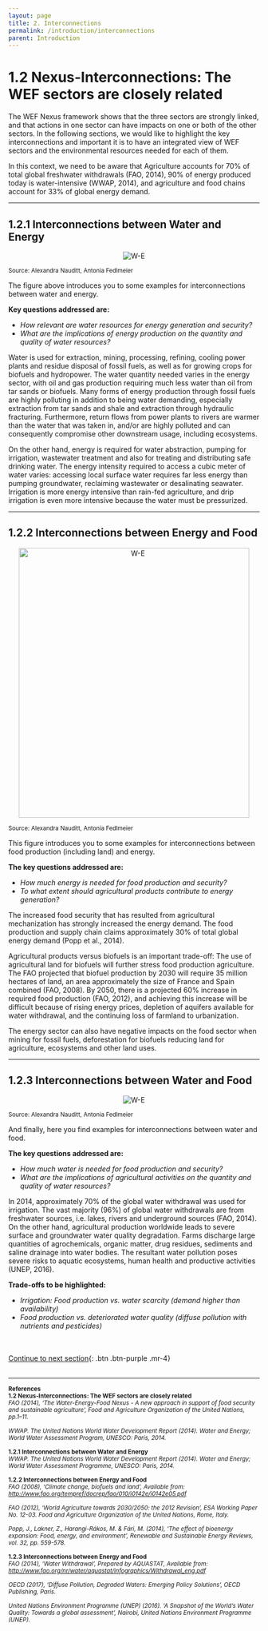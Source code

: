 ```yaml
---
layout: page
title: 2. Interconnections
permalink: /introduction/interconnections
parent: Introduction
---
```

# **1.2 Nexus-Interconnections: The WEF sectors are closely related**

The WEF Nexus framework shows that the three sectors are strongly linked, and that actions in one sector can have impacts on one or both of the other sectors. In the following sections, we would like to highlight the key interconnections and important it is to have an integrated view of WEF sectors and the environmental resources needed for each of them.

In this context, we need to be aware that Agriculture accounts for 70% of total global freshwater withdrawals (FAO, 2014), 90% of energy produced today is water-intensive (WWAP, 2014), and agriculture and food chains account for 33% of global energy demand.

<hr/>

## 1.2.1 Interconnections between Water and Energy


<center><img src="/wef-nexus-online-course/assets/water-for-energy.png"
     alt="W-E"></center>

<p><small>Source: Alexandra Nauditt, Antonia Fedlmeier</small></p>



The figure above introduces you to some examples for interconnections between water and energy.

**Key questions addressed are:**
- *How relevant are water resources for energy generation and security?*
- *What are the implications of energy production on the quantity and quality of water resources?*

Water is used for extraction, mining, processing, refining, cooling power plants and residue disposal of fossil fuels, as well as for growing crops for biofuels and hydropower. The water quantity needed varies in the energy sector, with oil and gas production requiring much less water than oil from tar sands or biofuels. Many forms of energy production through fossil fuels are highly polluting in addition to being water demanding, especially extraction from tar sands and shale and extraction through hydraulic fracturing. Furthermore, return flows from power plants to rivers are warmer than the water that was taken in, and/or are highly polluted and can consequently compromise other downstream usage, including ecosystems.

On the other hand, energy is required for water abstraction, pumping for irrigation, wastewater treatment and also for treating and distributing safe drinking water. The energy intensity required to access a cubic meter of water varies: accessing local surface water requires far less energy than pumping groundwater, reclaiming wastewater or desalinating seawater. Irrigation is more energy intensive than rain-fed agriculture, and drip irrigation is even more intensive because the water must be pressurized.

<hr/>

## 1.2.2 Interconnections between Energy and Food

<center><img src="/wef-nexus-online-course/assets/energy-for-food.png"
     alt="W-E" height="540" width="462"></center>


<p><small>Source: Alexandra Nauditt, Antonia Fedlmeier</small></p>

This figure introduces you to some examples for interconnections between food production (including land) and energy.

**The key questions addressed are:**

- *How much energy is needed for food production and security?*
- *To what extent should agricultural products contribute to energy generation?*

The increased food security that has resulted from agricultural mechanization has strongly increased the energy demand. The food production and supply chain claims approximately 30% of total global energy demand (Popp et al., 2014).

Agricultural products versus biofuels is an important trade-off: The use of agricultural land for biofuels will further stress food production agriculture. The FAO projected that biofuel production by 2030 will require 35 million hectares of land, an area approximately the size of France and Spain combined (FAO, 2008). By 2050, there is a projected 60% increase in required food production (FAO, 2012), and achieving this increase will be difficult because of rising energy prices, depletion of aquifers available for water withdrawal, and the continuing loss of farmland to urbanization.

The energy sector can also have negative impacts on the food sector when mining for fossil fuels, deforestation for biofuels reducing land for agriculture, ecosystems and other land uses.

<hr/>

## 1.2.3 Interconnections between Water and Food

<center><img src="/wef-nexus-online-course/assets/water-for-food.png"
     alt="W-E"></center>
     
<p><small>Source: Alexandra Nauditt, Antonia Fedlmeier</small></p>

And finally, here you find examples for interconnections between water and food.

**The key questions addressed are:**

- *How much water is needed for food production and security?*
- *What are the implications of agricultural activities on the quantity and quality of water resources?*

In 2014, approximately 70% of the global water withdrawal was used for irrigation. The vast majority (96%) of global water withdrawals are from freshwater sources, i.e. lakes, rivers and underground sources (FAO, 2014). On the other hand, agricultural production worldwide leads to severe surface and groundwater water quality degradation. Farms discharge large quantities of agrochemicals, organic matter, drug residues, sediments and saline drainage into water bodies. The resultant water pollution poses severe risks to aquatic ecosystems, human health and productive activities (UNEP, 2016).

**Trade-offs to be highlighted:**

- *Irrigation: Food production vs. water scarcity (demand higher than availability)*
- *Food production vs. deteriorated water quality (diffuse pollution with nutrients and pesticides)*

<br/> <br/>
[Continue to next section](https://waterbender231.github.io/wef-nexus-online-course/introduction/beyondbasics){: .btn .btn-purple .mr-4}
<br/> <br/>

<hr/>

<p><small><b>References</b><br>
<b>1.2 Nexus-Interconnections: The WEF sectors are closely related</b><br>
<i>FAO (2014), ‘The Water-Energy-Food Nexus - A new approach in support of food security and sustainable agriculture’, Food and Agriculture Organization of the United Nations, pp.1–11.<br>
<br>
WWAP. The United Nations World Water Development Report (2014). Water and Energy; World Water Assessment Program, UNESCO: Paris, 2014.</i><br>
<br>
<b>1.2.1 Interconnections between Water and Energy</b><br>
<i>WWAP. The United Nations World Water Development Report (2014). Water and Energy; World Water Assessment Programme, UNESCO: Paris, 2014.</i><br>
<br>
<b>1.2.2 Interconnections between Energy and Food</b><br>
<i>FAO (2008), ‘Climate change, biofuels and land’, Available from: <a href="http://www.fao.org/tempref/docrep/fao/010/i0142e/i0142e05.pdf">http://www.fao.org/tempref/docrep/fao/010/i0142e/i0142e05.pdf</a><br>
<br>
FAO (2012), ‘World Agriculture towards 2030/2050: the 2012 Revision’, ESA Working Paper No. 12-03. Food and Agriculture Organization of the United Nations, Rome, Italy.<br>
<br>
Popp, J., Lakner, Z., Harangi-Rákos, M. & Fári, M. (2014), ‘The effect of bioenergy expansion: Food, energy, and environment’, Renewable and Sustainable Energy Reviews, vol. 32, pp. 559-578.</i><br>
<br>
<b>1.2.3 Interconnections between Energy and Food</b><br>
<i>FAO (2014), ‘Water Withdrawal’, Prepared by AQUASTAT, Available from:
<a href="http://www.fao.org/nr/water/aquastat/infographics/Withdrawal_eng.pdf">http://www.fao.org/nr/water/aquastat/infographics/Withdrawal_eng.pdf </a><br>
<br>
OECD (2017), ‘Diffuse Pollution, Degraded Waters: Emerging Policy Solutions’, OECD Publishing, Paris.<br>
<br>United Nations Environment Programme (UNEP) (2016). ‘A Snapshot of the World’s Water Quality: Towards a global assessment’, Nairobi, United Nations Environment Programme (UNEP).</i></small></p>